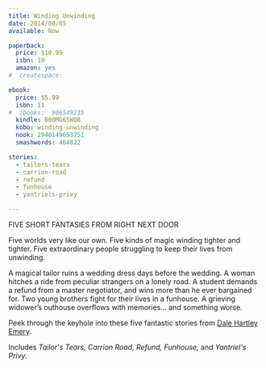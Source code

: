 ```yaml
---
title: Winding Unwinding
date: 2014/08/05
available: Now

paperback:
  price: $10.99
  isbn: 10
  amazon: yes
#  createspace: 

ebook:
  price: $5.99
  isbn: 11
#  ibooks:  906549235
  kindle: B00MG65WQ8
  kobo: winding-unwinding
  nook: 2940149653751
  smashwords: 464822

stories:
  - tailors-tears
  - carrion-road
  - refund
  - funhouse
  - yantriels-privy

---
```


FIVE SHORT FANTASIES FROM RIGHT NEXT DOOR

Five worlds very like our own.
Five kinds of magic winding tighter and tighter.
Five extraordinary people struggling to keep their lives from unwinding.

A magical tailor ruins a wedding dress days before the wedding.
A woman hitches a ride from peculiar strangers on a lonely road.
A student demands a refund from a master negotiator,
and wins more than he ever bargained for.
Two young brothers fight for their lives in a funhouse.
A grieving widower’s outhouse overflows with memories...
and something worse.

Peek through the keyhole into these five fantastic stories from
[Dale Hartley Emery](http://dalehartleyemery.com/).

Includes
_Tailor's Tears,_
_Carrion Road,_
_Refund,_
_Funhouse,_
and _Yantriel's Privy._

